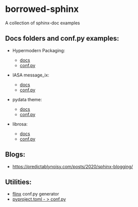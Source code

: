 # borrowed-sphinx
A collection of sphinx-doc examples

## Docs folders and conf.py examples:

- Hypermodern Packaging:
  - [docs](https://github.com/cjolowicz/cookiecutter-hypermodern-python/tree/master/%7B%7Bcookiecutter.project_name%7D%7D/docs)
  - [conf.py](https://github.com/cjolowicz/cookiecutter-hypermodern-python/blob/master/%7B%7Bcookiecutter.project_name%7D%7D/docs/conf.py)  
  
- IASA message_ix:
  - [docs](https://github.com/iiasa/message_ix/tree/master/doc)
  - [conf.py](https://github.com/iiasa/message_ix/blob/master/doc/conf.py)
  
- pydata theme:
  - [docs](https://github.com/pandas-dev/pydata-sphinx-theme/blob/master/docs/)
  - [conf.py](https://github.com/pandas-dev/pydata-sphinx-theme/blob/master/docs/conf.py)
  
- librosa:  
  - [docs](https://github.com/librosa/librosa/blob/main/docs/)
  - [conf.py](https://github.com/librosa/librosa/blob/main/docs/conf.py)
  
## Blogs:

- <https://predictablynoisy.com/posts/2020/sphinx-blogging/>


## Utilities:

- [flinx](https://github.com/osteele/flinx/blob/master/flinx/templates/conf.py.tpl) conf.py generator
- [pyproject.toml - > conf.py](https://github.com/epogrebnyak/weo-reader/blob/master/make_conf.py)
